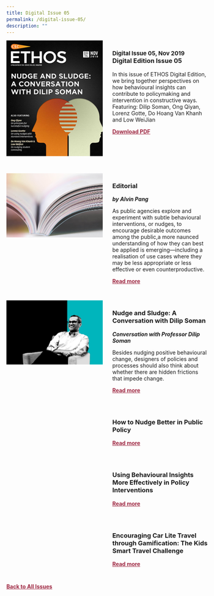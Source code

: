 ```yaml
---
title: Digital Issue 05
permalink: /digital-issue-05/
description: ""
---
```

<style>

.back a
{
	color: #9f2943;
	font-weight: bold;
	}
	
.cat
   {
   font-size: 15px;
   }

.text
{
	width: 50%;
}	
	
.img1 img
{
margin-top:25px;	
}	
	
.img img
{
margin-top:15px;	
}		
	
.button1 a
{
	color: #9f2943;
	font-weight:bold;
}
	

.grid-container {
	display: grid;
	grid-template-columns: 50% 50%;
	grid-column-gap: 5%;
	margin-bottom: 5%;
	}	
	
@media only screen and (max-width: 600px) {
	.grid-container {
		display: block;
	}
}	
</style>


<div class="grid-container">
	<div><img src="/images/Ethos_Thumbnails_Cover/ethosdigital05.jpg"></div>
	<div>
		<h3><span class="cat">Digital Issue 05, Nov 2019</span><br>Digital Edition Issue 05</h3>
		<p>In this issue of ETHOS Digital Edition, we bring together perspectives on how behavioural insights can contribute to policymaking and intervention in constructive ways. Featuring: Dilip Soman, Ong Qiyan, Lorenz Gotte, Do Hoang Van Khanh and Low WeiJian</p>
		<div class="button1"><a target="_blank" href="">Download PDF</a></div>
	</div>
</div>

<br>

<div class="grid-container">
	<div><img src="/images/Landing_Banner_Images/tile_editorial.jpg"></div>
	<div>
		<h3>Editorial</h3>
		<b><i>by Alvin Pang</i></b>
		<p>As public agencies explore and experiment with subtle behavioural interventions, or nudges, to encourage desirable outcomes among the public,a more naunced understanding of how they can best be applied is emerging—including a realisation of use cases where they may be less appropriate or less effective or even counterproductive.</p>
		<div class="button1"><a href="/digital-issue-05/editorial/">Read more</a></div>
	</div>
</div>

<br>

<div class="grid-container">
	<div><img src="/images/Ethos_Images/Ethos_Digital_Issue_05/Article%201/D5_Teaser_Nudge%20and%20Sludge.jpg"></div>
	<div>
		<h3>Nudge and Sludge: A Conversation with Dilip Soman</h3>
		<b><i>Conversation with Professor Dilip Soman</i></b>
		<p>Besides nudging positive behavioural change, designers of policies and processes should also think about whether there are hidden frictions that impede change.</p>
		<div class="button1"><a href="/digital-issue-05/nudge-and-sludge/">Read more</a></div>
	</div>
</div>

<br>

<div class="grid-container">
	<div><img src=""></div>
	<div>
		<h3>How to Nudge Better in Public Policy</h3>
		<b><i></i></b>
		<p></p>
		<div class="button1"><a href="/digital-issue-05/how-to-nudge-better-in-public-policy/">Read more</a></div>
	</div>
</div>

<br>


<div class="grid-container">
	<div><img src=""></div>
	<div>
		<h3>Using Behavioural Insights More Effectively in Policy Interventions</h3>
		<b><i></i></b>
		<p></p>
		<div class="button1"><a href="/digital-issue-05/using-behavioural-insights-more-effectively-in-policy-interventions/">Read more</a></div>
	</div>
</div>

<br>

<div class="grid-container">
	<div><img src=""></div>
	<div>
		<h3>Encouraging Car Lite Travel through Gamification: The Kids Smart Travel Challenge</h3>
		<b><i></i></b>
		<p></p>
		<div class="button1"><a href="/digital-issue-05/encouraging-car-lite-travel-through-gamification-the-kids-smart-travel-challenge/">Read more</a></div>
	</div>
</div>

<br>

<div class="back">
<a href="/all-issues/">Back to All Issues</a>
</div>